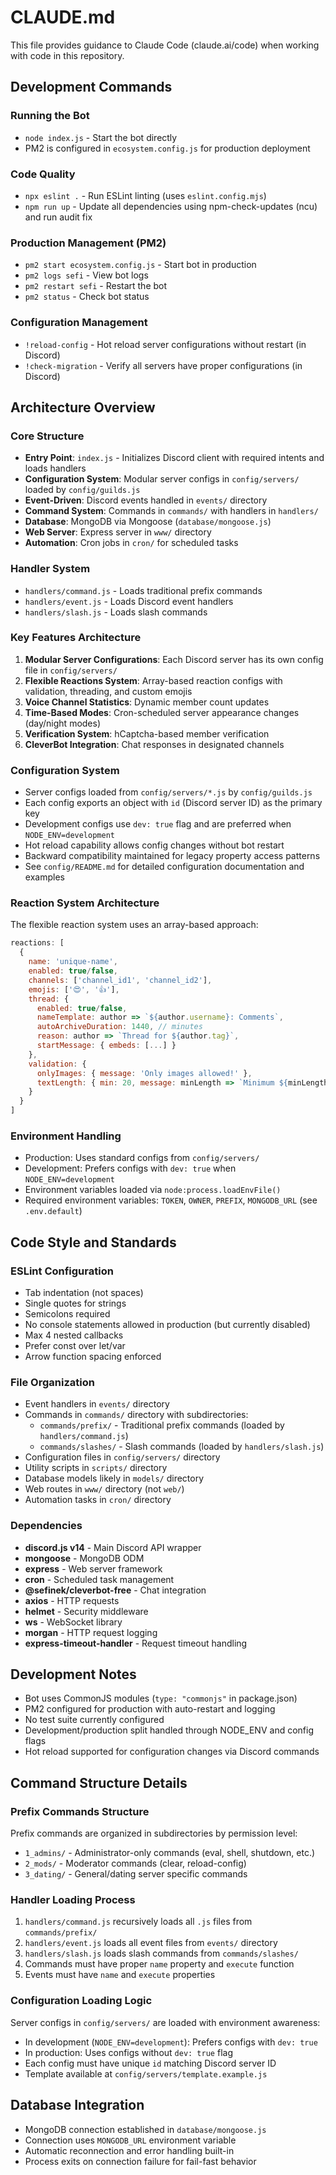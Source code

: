 # CLAUDE.md

This file provides guidance to Claude Code (claude.ai/code) when working with code in this repository.

## Development Commands

### Running the Bot
- `node index.js` - Start the bot directly
- PM2 is configured in `ecosystem.config.js` for production deployment

### Code Quality
- `npx eslint .` - Run ESLint linting (uses `eslint.config.mjs`)
- `npm run up` - Update all dependencies using npm-check-updates (ncu) and run audit fix

### Production Management (PM2)
- `pm2 start ecosystem.config.js` - Start bot in production
- `pm2 logs sefi` - View bot logs
- `pm2 restart sefi` - Restart the bot
- `pm2 status` - Check bot status

### Configuration Management  
- `!reload-config` - Hot reload server configurations without restart (in Discord)
- `!check-migration` - Verify all servers have proper configurations (in Discord)

## Architecture Overview

### Core Structure
- **Entry Point**: `index.js` - Initializes Discord client with required intents and loads handlers
- **Configuration System**: Modular server configs in `config/servers/` loaded by `config/guilds.js` 
- **Event-Driven**: Discord events handled in `events/` directory
- **Command System**: Commands in `commands/` with handlers in `handlers/`
- **Database**: MongoDB via Mongoose (`database/mongoose.js`)
- **Web Server**: Express server in `www/` directory
- **Automation**: Cron jobs in `cron/` for scheduled tasks

### Handler System
- `handlers/command.js` - Loads traditional prefix commands
- `handlers/event.js` - Loads Discord event handlers  
- `handlers/slash.js` - Loads slash commands

### Key Features Architecture
1. **Modular Server Configurations**: Each Discord server has its own config file in `config/servers/`
2. **Flexible Reactions System**: Array-based reaction configs with validation, threading, and custom emojis
3. **Voice Channel Statistics**: Dynamic member count updates
4. **Time-Based Modes**: Cron-scheduled server appearance changes (day/night modes)
5. **Verification System**: hCaptcha-based member verification
6. **CleverBot Integration**: Chat responses in designated channels

### Configuration System
- Server configs loaded from `config/servers/*.js` by `config/guilds.js`
- Each config exports an object with `id` (Discord server ID) as the primary key
- Development configs use `dev: true` flag and are preferred when `NODE_ENV=development`
- Hot reload capability allows config changes without bot restart
- Backward compatibility maintained for legacy property access patterns
- See `config/README.md` for detailed configuration documentation and examples

### Reaction System Architecture
The flexible reaction system uses an array-based approach:

```javascript
reactions: [
  {
    name: 'unique-name',
    enabled: true/false,
    channels: ['channel_id1', 'channel_id2'],
    emojis: ['😍', '👍'],
    thread: {
      enabled: true/false,
      nameTemplate: author => `${author.username}: Comments`,
      autoArchiveDuration: 1440, // minutes
      reason: author => `Thread for ${author.tag}`,
      startMessage: { embeds: [...] }
    },
    validation: {
      onlyImages: { message: 'Only images allowed!' },
      textLength: { min: 20, message: minLength => `Minimum ${minLength} chars` }
    }
  }
]
```

### Environment Handling
- Production: Uses standard configs from `config/servers/`
- Development: Prefers configs with `dev: true` when `NODE_ENV=development`
- Environment variables loaded via `node:process.loadEnvFile()`
- Required environment variables: `TOKEN`, `OWNER`, `PREFIX`, `MONGODB_URL` (see `.env.default`)

## Code Style and Standards

### ESLint Configuration
- Tab indentation (not spaces)
- Single quotes for strings
- Semicolons required
- No console statements allowed in production (but currently disabled)
- Max 4 nested callbacks
- Prefer const over let/var
- Arrow function spacing enforced

### File Organization
- Event handlers in `events/` directory
- Commands in `commands/` directory with subdirectories:
  - `commands/prefix/` - Traditional prefix commands (loaded by `handlers/command.js`)
  - `commands/slashes/` - Slash commands (loaded by `handlers/slash.js`)
- Configuration files in `config/servers/` directory
- Utility scripts in `scripts/` directory
- Database models likely in `models/` directory
- Web routes in `www/` directory (not `web/`)
- Automation tasks in `cron/` directory

### Dependencies
- **discord.js v14** - Main Discord API wrapper
- **mongoose** - MongoDB ODM
- **express** - Web server framework
- **cron** - Scheduled task management
- **@sefinek/cleverbot-free** - Chat integration
- **axios** - HTTP requests
- **helmet** - Security middleware
- **ws** - WebSocket library
- **morgan** - HTTP request logging
- **express-timeout-handler** - Request timeout handling

## Development Notes

- Bot uses CommonJS modules (`type: "commonjs"` in package.json)
- PM2 configured for production with auto-restart and logging
- No test suite currently configured
- Development/production split handled through NODE_ENV and config flags
- Hot reload supported for configuration changes via Discord commands

## Command Structure Details

### Prefix Commands Structure
Prefix commands are organized in subdirectories by permission level:
- `1_admins/` - Administrator-only commands (eval, shell, shutdown, etc.)
- `2_mods/` - Moderator commands (clear, reload-config)  
- `3_dating/` - General/dating server specific commands

### Handler Loading Process
1. `handlers/command.js` recursively loads all `.js` files from `commands/prefix/`
2. `handlers/event.js` loads all event files from `events/` directory
3. `handlers/slash.js` loads slash commands from `commands/slashes/`
4. Commands must have proper `name` property and `execute` function
5. Events must have `name` and `execute` properties

### Configuration Loading Logic
Server configs in `config/servers/` are loaded with environment awareness:
- In development (`NODE_ENV=development`): Prefers configs with `dev: true`
- In production: Uses configs without `dev: true` flag
- Each config must have unique `id` matching Discord server ID
- Template available at `config/servers/template.example.js`

## Database Integration
- MongoDB connection established in `database/mongoose.js`
- Connection uses `MONGODB_URL` environment variable  
- Automatic reconnection and error handling built-in
- Process exits on connection failure for fail-fast behavior